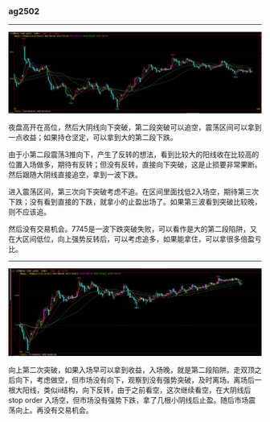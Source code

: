 ### ag2502

---

![2024-11-23 21:00](../assets/2024-11-23-02-06-22.png)

夜盘高开在高位，然后大阴线向下突破，第二段突破可以追空，震荡区间可以拿到一点收益；如果持仓坚定，可以拿到大的第二段下跌。

由于小第二段震荡3推向下，产生了反转的想法，看到比较大的阳线收在比较高的位置入场做多，期待有反转；但没有反转，直接向下突破，这是止损要非常果断。然后跟随大阴线直接追空，拿到一波下跌。

进入震荡区间，第三次向下突破考虑不追。在区间里面找低2入场空，期待第三次下跌；没有看到直接的下跌，就拿小的止盈出场了。如果第三波看到突破比较晚，则不应该追。

然后没有交易机会。7745是一波下跌突破失败，可以看作是大的第二段陷阱，又在大区间低位，向上强势反转后，可以考虑追多，如果能拿住，可以拿很多倍盈亏比。

---

![2024-11-23 21:00](../assets/2024-11-23-02-17-14.png)

向上第二次突破，如果入场早可以拿到收益，入场晚，就是第二段陷阱。走双顶之后向下，考虑做空，但市场没有向下，观察到没有强势突破，及时离场。离场后一根大阳线，类似ii结构，向下反转，由于之前看空，这次继续看空，在大阴线后stop order 入场空，但市场没有强势下跌，拿了几根小阴线后止盈。随后市场震荡向上。再没有交易机会。
